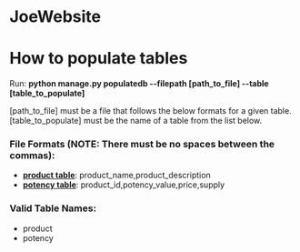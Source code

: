 # JoeWebsite

# How to populate tables

Run: **python manage.py populatedb --filepath [path_to_file] --table [table_to_populate]**

[path_to_file] must be a file that follows the below formats for a given table.
<br>
[table_to_populate] must be the name of a table from the list below.

### File Formats (**NOTE**: There must be no spaces between the commas):
* **[product table](products.txt)**: product_name,product_description
* **[potency table](potency.txt)**: product_id,potency_value,price,supply

### Valid Table Names:
* product
* potency
